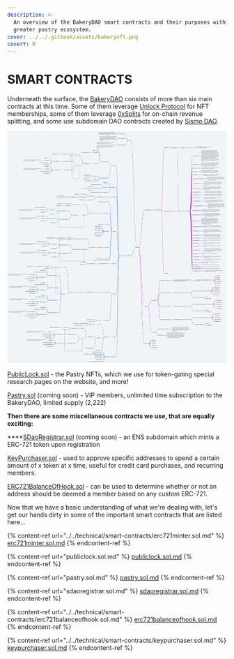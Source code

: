```yaml
---
description: >-
  An overview of the BakeryDAO smart contracts and their purposes within the
  greater pastry ecosystem.
cover: ../../.gitbook/assets/bakerynft.png
coverY: 0
---
```


# SMART CONTRACTS

Underneath the surface, the [BakeryDAO](https://bakery.fyi) consists of more than six main contracts at this time. Some of them leverage [Unlock Protocol](https://unlock-protocol.com) for NFT memberships, some of them leverage [0xSplits](https://0xsplits.xyz) for on-chain revenue splitting, and some use subdomain DAO contracts created by [Sismo DAO](https://sismo.io).

![BakeryDAO Visualized](../../.gitbook/assets/boards.png)

[PublicLock.sol](publiclock.sol.md) - the Pastry NFTs, which we use for token-gating special research pages on the website, and more!

[Pastry.sol](pastry.sol.md) (coming soon) - VIP  members, unlimited time subscription to the BakeryDAO, limited supply (2,222)

**Then there are some miscellaneous contracts we use, that are equally exciting:**

****[SDaoRegistrar.sol](https://github.com/sismo-core/ens-sdao) (coming soon) - an ENS subdomain which mints a ERC-721 token upon registration

[KeyPurchaser.sol](https://github.com/unlock-protocol/unlock/blob/master/smart-contract-extensions/contracts/KeyPurchaserFactory.sol) - used to approve specific addresses to spend a certain amount of x token at x time, useful for credit card purchases, and recurring members.

[ERC721BalanceOfHook.sol](https://github.com/unlock-protocol/unlock/blob/master/smart-contracts/contracts/hooks/ERC721BalanceOfHook.sol) - can be used to determine whether or not an address should be deemed a member based on any custom ERC-721.

Now that we have a basic understanding of what we're dealing with, let's get our hands dirty in some of the important smart contracts that are listed here...

{% content-ref url="../../technical/smart-contracts/erc721minter.sol.md" %}
[erc721minter.sol.md](../../technical/smart-contracts/erc721minter.sol.md)
{% endcontent-ref %}

{% content-ref url="publiclock.sol.md" %}
[publiclock.sol.md](publiclock.sol.md)
{% endcontent-ref %}

{% content-ref url="pastry.sol.md" %}
[pastry.sol.md](pastry.sol.md)
{% endcontent-ref %}

{% content-ref url="sdaoregistrar.sol.md" %}
[sdaoregistrar.sol.md](sdaoregistrar.sol.md)
{% endcontent-ref %}

{% content-ref url="../../technical/smart-contracts/erc721balanceofhook.sol.md" %}
[erc721balanceofhook.sol.md](../../technical/smart-contracts/erc721balanceofhook.sol.md)
{% endcontent-ref %}

{% content-ref url="../../technical/smart-contracts/keypurchaser.sol.md" %}
[keypurchaser.sol.md](../../technical/smart-contracts/keypurchaser.sol.md)
{% endcontent-ref %}

